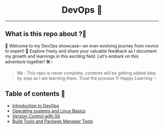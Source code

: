 
<h1 align="center">DevOps 🐋</h1>

<hr>

<h2>What is this repo about ?🤔</h2>

🌟 Welcome to my DevOps showcase—an ever-evolving journey from novice to expert! 🚀 Explore freely and share your valuable feedback as I document my growth and learnings in this exciting field. Let's embark on this adventure together! 🛠️💡

>Nb : This repo is never complete, contents will be getting added step by step as I am learning them. Trust the process !!! Happy Learning ✨
<h2>Table of contents 🎯</h2>

- [Introduction to DevOps](https://github.com/Akash-vadakkeveetil/Devops/tree/main/1.%20Introduction%20to%20Devops)
- [Operating systems and Linux Basics](https://github.com/Akash-vadakkeveetil/Devops/tree/main/2.%20Operating%20systems%20and%20Linux%20basics)
- [Version Control with Git](https://github.com/Akash-vadakkeveetil/Devops/tree/main/3.Version%20Control%20with%20git)
- [Build Tools and Package Manager Tools](https://github.com/Akash-vadakkeveetil/Devops/tree/main/4.Build%20Tools%20and%20Package%20Manager%20Tools)


